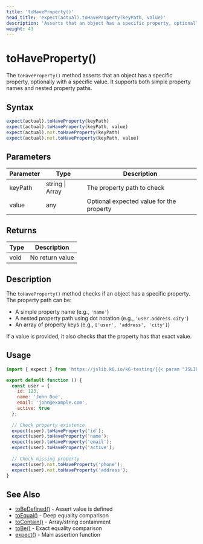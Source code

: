 ```yaml
---
title: 'toHaveProperty()'
head_title: 'expect(actual).toHaveProperty(keyPath, value)'
description: 'Asserts that an object has a specific property, optionally with a specific value'
weight: 43
---
```


# toHaveProperty()

The `toHaveProperty()` method asserts that an object has a specific property, optionally with a specific value. It supports both simple property names and nested property paths.

## Syntax

```javascript
expect(actual).toHaveProperty(keyPath)
expect(actual).toHaveProperty(keyPath, value)
expect(actual).not.toHaveProperty(keyPath)
expect(actual).not.toHaveProperty(keyPath, value)
```

## Parameters

| Parameter | Type | Description |
| --- | --- | --- |
| keyPath | string \| Array<string> | The property path to check |
| value | any | Optional expected value for the property |

## Returns

| Type | Description |
| --- | --- |
| void | No return value |

## Description

The `toHaveProperty()` method checks if an object has a specific property. The property path can be:
- A simple property name (e.g., `'name'`)
- A nested property path using dot notation (e.g., `'user.address.city'`)
- An array of property keys (e.g., `['user', 'address', 'city']`)

If a value is provided, it also checks that the property has that exact value.

## Usage

```javascript
import { expect } from 'https://jslib.k6.io/k6-testing/{{< param "JSLIB_TESTING_VERSION" >}}/index.js';

export default function () {
  const user = {
    id: 123,
    name: 'John Doe',
    email: 'john@example.com',
    active: true
  };
  
  // Check property existence
  expect(user).toHaveProperty('id');
  expect(user).toHaveProperty('name');
  expect(user).toHaveProperty('email');
  expect(user).toHaveProperty('active');
  
  // Check missing property
  expect(user).not.toHaveProperty('phone');
  expect(user).not.toHaveProperty('address');
}
```

## See Also

- [toBeDefined()](https://grafana.com/docs/k6/<K6_VERSION>/javascript-api/jslib/k6-testing/non-retrying-assertions/tobedefined) - Assert value is defined
- [toEqual()](https://grafana.com/docs/k6/<K6_VERSION>/javascript-api/jslib/k6-testing/non-retrying-assertions/toequal) - Deep equality comparison
- [toContain()](https://grafana.com/docs/k6/<K6_VERSION>/javascript-api/jslib/k6-testing/non-retrying-assertions/tocontain) - Array/string containment
- [toBe()](https://grafana.com/docs/k6/<K6_VERSION>/javascript-api/jslib/k6-testing/non-retrying-assertions/tobe) - Exact equality comparison
- [expect()](https://grafana.com/docs/k6/<K6_VERSION>/javascript-api/jslib/k6-testing/expect) - Main assertion function